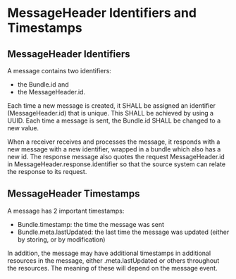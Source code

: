 # MessageHeader Identifiers and Timestamps

## MessageHeader Identifiers

A message contains two identifiers:

- the Bundle.id and
- the MessageHeader.id.

Each time a new message is created, it SHALL be assigned an identifier (MessageHeader.id) that is unique. This SHALL be achieved by using a UUID. Each time a message is sent, the Bundle.id SHALL be changed to a new value.

When a receiver receives and processes the message, it responds with a new message with a new identifier, wrapped in a bundle which also has a new id. The response message also quotes the request MessageHeader.id in MessageHeader.response.identifier so that the source system can relate the response to its request.

## MessageHeader Timestamps

A message has 2 important timestamps:

- Bundle.timestamp: the time the message was sent
- Bundle.meta.lastUpdated: the last time the message was updated (either by storing, or by modification)

In addition, the message may have additional timestamps in additional resources in the message, either .meta.lastUpdated or others throughout the resources. The meaning of these will depend on the message event.
